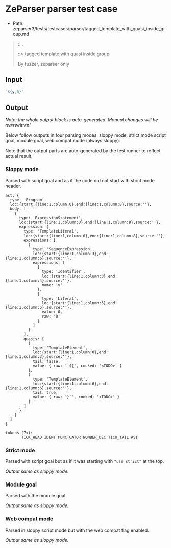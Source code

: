 # ZeParser parser test case

- Path: zeparser3/tests/testcases/parser/tagged_template_with_quasi_inside_group.md

> :: .
>
> ::> tagged template with quasi inside group
>
> By fuzzer, zeparser only


## Input

`````js
`${y,0}`
`````

## Output

_Note: the whole output block is auto-generated. Manual changes will be overwritten!_

Below follow outputs in four parsing modes: sloppy mode, strict mode script goal, module goal, web compat mode (always sloppy).

Note that the output parts are auto-generated by the test runner to reflect actual result.

### Sloppy mode

Parsed with script goal and as if the code did not start with strict mode header.

`````
ast: {
  type: 'Program',
  loc:{start:{line:1,column:0},end:{line:1,column:8},source:''},
  body: [
    {
      type: 'ExpressionStatement',
      loc:{start:{line:1,column:0},end:{line:1,column:8},source:''},
      expression: {
        type: 'TemplateLiteral',
        loc:{start:{line:1,column:0},end:{line:1,column:8},source:''},
        expressions: [
          {
            type: 'SequenceExpression',
            loc:{start:{line:1,column:3},end:{line:1,column:6},source:''},
            expressions: [
              {
                type: 'Identifier',
                loc:{start:{line:1,column:3},end:{line:1,column:4},source:''},
                name: 'y'
              },
              {
                type: 'Literal',
                loc:{start:{line:1,column:5},end:{line:1,column:5},source:''},
                value: 0,
                raw: '0'
              }
            ]
          }
        ],
        quasis: [
          {
            type: 'TemplateElement',
            loc:{start:{line:1,column:0},end:{line:1,column:3},source:''},
            tail: false,
            value: { raw: '`${', cooked: '<TODO>' }
          },
          {
            type: 'TemplateElement',
            loc:{start:{line:1,column:6},end:{line:1,column:6},source:''},
            tail: true,
            value: { raw: '}`', cooked: '<TODO>' }
          }
        ]
      }
    }
  ]
}

tokens (7x):
       TICK_HEAD IDENT PUNCTUATOR NUMBER_DEC TICK_TAIL ASI
`````

### Strict mode

Parsed with script goal but as if it was starting with `"use strict"` at the top.

_Output same as sloppy mode._

### Module goal

Parsed with the module goal.

_Output same as sloppy mode._

### Web compat mode

Parsed in sloppy script mode but with the web compat flag enabled.

_Output same as sloppy mode._
